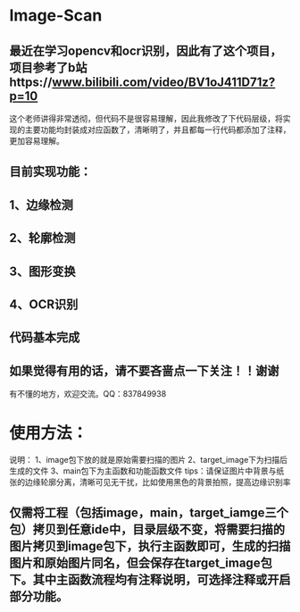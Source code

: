 # Image-Scan
## 最近在学习opencv和ocr识别，因此有了这个项目，项目参考了b站https://www.bilibili.com/video/BV1oJ411D71z?p=10
这个老师讲得非常透彻，但代码不是很容易理解，因此我修改了下代码层级，将实现的主要功能均封装成对应函数了，清晰明了，并且都每一行代码都添加了注释，更加容易理解。

## 目前实现功能：
## 1、边缘检测
## 2、轮廓检测
## 3、图形变换
## 4、OCR识别
## 代码基本完成

## 如果觉得有用的话，请不要吝啬点一下关注！！谢谢
有不懂的地方，欢迎交流。QQ：837849938

# 使用方法：
说明：
1、image包下放的就是原始需要扫描的图片
2、target_image下为扫描后生成的文件
3、main包下为主函数和功能函数文件
tips：请保证图片中背景与纸张的边缘轮廓分离，清晰可见无干扰，比如使用黑色的背景拍照，提高边缘识别率

## 仅需将工程（包括image，main，target_iamge三个包）拷贝到任意ide中，目录层级不变，将需要扫描的图片拷贝到image包下，执行主函数即可，生成的扫描图片和原始图片同名，但会保存在target_image包下。其中主函数流程均有注释说明，可选择注释或开启部分功能。
